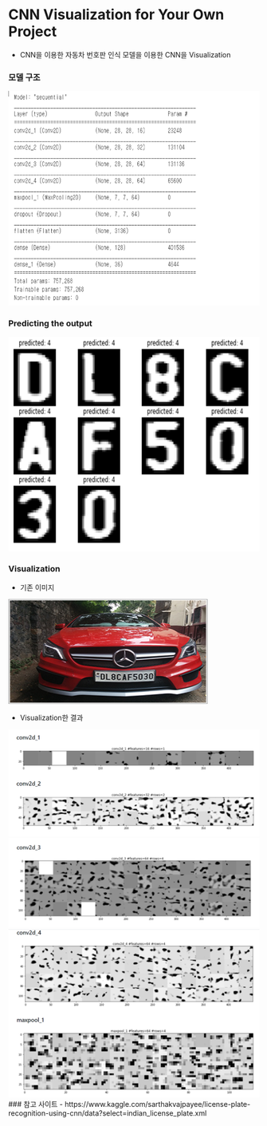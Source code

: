 # CNN Visualization for Your Own Project
- CNN을 이용한 자동차 번호판 인식 모델을 이용한 CNN을 Visualization 

### 모델 구조
<img src = "img\model.png" width = "750" height = "430" alt = "model">

### Predicting the output
<img src = "img\output.png" width = "750" height = "430" alt = "output">

### Visualization
- 기존 이미지
<img src = "car.jpg" width = "400" height = "210" alt = "car">

- Visualization한 결과
<img src = "img\con2d_1_2.png"  alt="con2d_1_2">
<img src = "img\conv2d_3.png"  alt = "conv2d_3">
<img src = "img\conv2d_4_maxpool_1.png"  alt = "conv2d_4_maxpool_1">
### 참고 사이트
- https://www.kaggle.com/sarthakvajpayee/license-plate-recognition-using-cnn/data?select=indian_license_plate.xml
